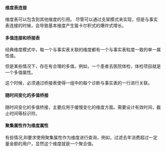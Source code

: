 #### 维度表连接

维度表可以包含到其他维度的引用。 尽管可以通过支架模式来实现，但是与事实表连接的时候，会导致基本维度产生笛卡尔积式的爆炸式增长。

#### 多值连接和桥接表

经典维度模式中，每一个与事实表关联的维度都有一个与事实表粒度一致的单一属性值。

但是某些情况下，存在有合理的多值。例如，一个患者去医院体检，体检项目就是一个多值属性。

这个时候，必须通过桥接表使得一组中的每个诊断与事实表的一行进行关联。

#### 随时间变化的多值桥接

随时间变化的多值桥接，主要应用于缓慢变化的维度方面。需要设计有效时间，截止时间等标识符。

#### 聚集属性作为维度属性

有些情况,BI要求使用聚集属性作为维度进行查询，例如，过滤去年消费超过一定量金额的用户，显然这个维度就是一个聚合值。



